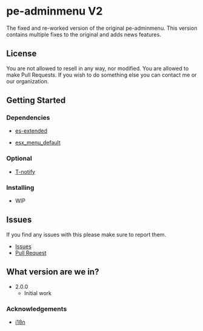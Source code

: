# pe-adminmenu V2

The fixed and re-worked version of the original pe-adminmenu. This version contains multiple fixes to the original and adds news features.

## License
You are not allowed to resell in any way, nor modified. You are allowed to make Pull Requests. If you wish to do something else you can contact me or our organization.

## Getting Started

### Dependencies

* [es-extended](https://github.com/esx-framework/es_extended/releases/tag/v1-final)

* [esx_menu_default](https://github.com/esx-framework/esx_menu_default)
### Optional

* [T-notify](https://github.com/TasoOneAsia/t-notify/releases/)

### Installing
* WIP

## Issues

If you find any issues with this please make sure to report them.
* [Issues](https://github.com/Project-Entity/pe-adminmenu/issues)
* [Pull Request](https://github.com/Project-Entity/pe-adminmenu/pulls)

## What version are we in?

* 2.0.0
    * Initial work
    
### Acknowledgements
* [i18n](https://github.com/FiveM-Scripts/FiveM-i18n)
